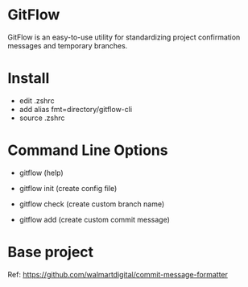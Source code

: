 # GitFlow
GitFlow is an easy-to-use utility for standardizing project confirmation messages and temporary branches.

# Install

- edit .zshrc
- add alias fmt=directory/gitflow-cli
- source .zshrc

# Command Line Options

- gitflow (help)

- gitflow init (create config file)

- gitflow check (create custom branch name)

- gitflow add (create custom commit message)

# Base project
Ref: https://github.com/walmartdigital/commit-message-formatter
